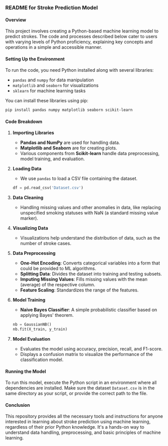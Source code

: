 ### README for Stroke Prediction Model

#### Overview
This project involves creating a Python-based machine learning model to predict strokes. The code and processes described below cater to users with varying levels of Python proficiency, explaining key concepts and operations in a simple and accessible manner.

#### Setting Up the Environment
To run the code, you need Python installed along with several libraries:
- `pandas` and `numpy` for data manipulation
- `matplotlib` and `seaborn` for visualizations
- `sklearn` for machine learning tasks

You can install these libraries using pip:
```bash
pip install pandas numpy matplotlib seaborn scikit-learn
```

#### Code Breakdown
1. **Importing Libraries**
   - **Pandas and NumPy** are used for handling data. 
   - **Matplotlib and Seaborn** are for creating plots.
   - Various components from **Scikit-learn** handle data preprocessing, model training, and evaluation.

2. **Loading Data**
   - We use `pandas` to load a CSV file containing the dataset.
   ```python
   df = pd.read_csv('Dataset.csv')
   ```

3. **Data Cleaning**
   - Handling missing values and other anomalies in data, like replacing unspecified smoking statuses with NaN (a standard missing value marker).

4. **Visualizing Data**
   - Visualizations help understand the distribution of data, such as the number of stroke cases.

5. **Data Preprocessing**
   - **One-Hot Encoding**: Converts categorical variables into a form that could be provided to ML algorithms.
   - **Splitting Data**: Divides the dataset into training and testing subsets.
   - **Imputing Missing Values**: Fills missing values with the mean (average) of the respective column.
   - **Feature Scaling**: Standardizes the range of the features.

6. **Model Training**
   - **Naive Bayes Classifier**: A simple probabilistic classifier based on applying Bayes' theorem.
   ```python
   nb = GaussianNB()
   nb.fit(X_train, y_train)
   ```

7. **Model Evaluation**
   - Evaluates the model using accuracy, precision, recall, and F1-score.
   - Displays a confusion matrix to visualize the performance of the classification model.

#### Running the Model
To run this model, execute the Python script in an environment where all dependencies are installed. Make sure the dataset `Dataset.csv` is in the same directory as your script, or provide the correct path to the file.

#### Conclusion
This repository provides all the necessary tools and instructions for anyone interested in learning about stroke prediction using machine learning, regardless of their prior Python knowledge. It's a hands-on way to understand data handling, preprocessing, and basic principles of machine learning.
